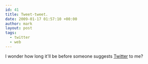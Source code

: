 ```yaml
---
id: 41
title: Tweet-tweet.
date: 2009-01-17 01:57:10 +00:00
author: mark
layout: post
tags:
  - twitter
  - web
---
```

I wonder how long it'll be before someone suggests [Twitter](http://twitter.com) to me?
